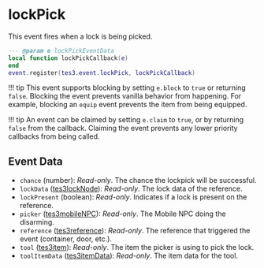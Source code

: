 <!---
	This file is autogenerated. Do not edit this file manually. Your changes will be ignored.
	More information: https://github.com/MWSE/MWSE/tree/master/docs
-->

# lockPick

This event fires when a lock is being picked.

```lua
--- @param e lockPickEventData
local function lockPickCallback(e)
end
event.register(tes3.event.lockPick, lockPickCallback)
```

!!! tip
	This event supports blocking by setting `e.block` to `true` or returning `false`. Blocking the event prevents vanilla behavior from happening. For example, blocking an `equip` event prevents the item from being equipped.

!!! tip
	An event can be claimed by setting `e.claim` to `true`, or by returning `false` from the callback. Claiming the event prevents any lower priority callbacks from being called.

## Event Data

* `chance` (number): *Read-only*. The chance the lockpick will be successful.
* `lockData` ([tes3lockNode](../../types/tes3lockNode)): *Read-only*. The lock data of the reference.
* `lockPresent` (boolean): *Read-only*. Indicates if a lock is present on the reference.
* `picker` ([tes3mobileNPC](../../types/tes3mobileNPC)): *Read-only*. The Mobile NPC doing the disarming.
* `reference` ([tes3reference](../../types/tes3reference)): *Read-only*. The reference that triggered the event (container, door, etc.).
* `tool` ([tes3item](../../types/tes3item)): *Read-only*. The item the picker is using to pick the lock.
* `toolItemData` ([tes3itemData](../../types/tes3itemData)): *Read-only*. The item data for the tool.

